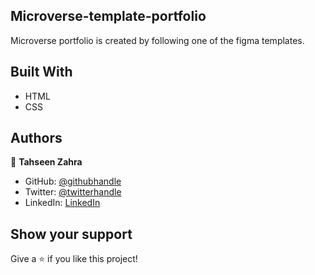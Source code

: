 ## Microverse-template-portfolio
Microverse portfolio is created by following one of the figma templates.

## Built With

- HTML
- CSS

## Authors

👤 **Tahseen Zahra**

- GitHub: [@githubhandle](https://github.com/tahseenzahra)
- Twitter: [@twitterhandle](https://twitter.com/tahseen1zahra)
- LinkedIn: [LinkedIn](https://www.linkedin.com/in/tahseenzahra/)

## Show your support

Give a ⭐️ if you like this project!